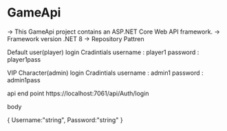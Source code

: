# GameApi
-> This GameApi project contains an ASP.NET Core Web API framework.
-> Framework version .NET 8 
-> Repository Pattren

Default user(player) login Cradintials
username : player1
password : player1pass

VIP Character(admin) login Cradintials
username : admin1
password : admin1pass

api end point
https://localhost:7061/api/Auth/login

body 

{
  Username:"string",
  Password:"string"
}